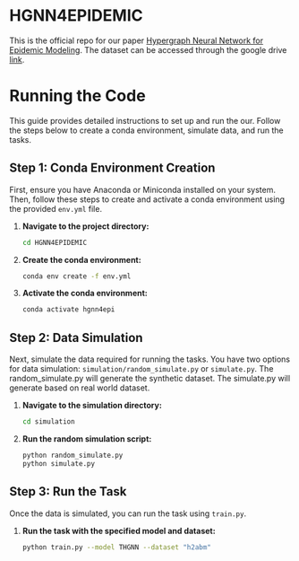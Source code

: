 # HGNN4EPIDEMIC

This is the official repo for our paper [Hypergraph Neural Network for Epidemic Modeling](https://openreview.net/forum?id=BTzbVsgoyx&referrer=%5BAuthor%20Console%5D(%2Fgroup%3Fid%3DKDD.org%2F2024%2FWorkshop%2FepiDAMIK%2FAuthors%23your-submissions)). The dataset can be accessed through the google drive [link](https://drive.google.com/file/d/1GSK52o9AofOzxS2dHcrEWcebClBNyZhH/view?usp=sharing). 

# Running the Code

This guide provides detailed instructions to set up and run the our. Follow the steps below to create a conda environment, simulate data, and run the tasks.

## Step 1: Conda Environment Creation

First, ensure you have Anaconda or Miniconda installed on your system. Then, follow these steps to create and activate a conda environment using the provided `env.yml` file.

1. **Navigate to the project directory:**
    ```bash
    cd HGNN4EPIDEMIC
    ```

2. **Create the conda environment:**
    ```bash
    conda env create -f env.yml
    ```

3. **Activate the conda environment:**
    ```bash
    conda activate hgnn4epi
    ```

## Step 2: Data Simulation

Next, simulate the data required for running the tasks. You have two options for data simulation: `simulation/random_simulate.py` or `simulate.py`. The random_simulate.py will generate the synthetic dataset. The simulate.py will generate based on real world dataset.

1. **Navigate to the simulation directory:**
    ```bash
    cd simulation
    ```

2. **Run the random simulation script:**
    ```bash
    python random_simulate.py
    python simulate.py
    ```

## Step 3: Run the Task

Once the data is simulated, you can run the task using `train.py`.

1. **Run the task with the specified model and dataset:**
    ```bash
    python train.py --model THGNN --dataset "h2abm"
    ```
